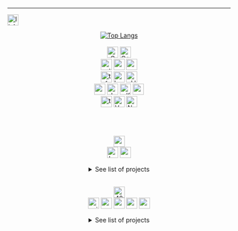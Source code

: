 ---
<!--- LINKEDIN -->
<a href="https://www.linkedin.com/in/ariellevillamassone/"><img src="https://img.shields.io/badge/LinkedIn-0077B5?style=flat&logo=linkedin&logoColor=white" alt="linkedin" height="25"></a>  

<!--- LANGUAGES -->
<p align="center">
  <a href="#"><img src="https://github-readme-stats.vercel.app/api/top-langs/?username=Arivima&show_icons=true&langs_count=6&layout=compact&theme=transparent" alt="Top Langs"/></a>
  <br>
  <br>
  <a href="#"><img src="https://img.shields.io/badge/C-00599C?style=for-the-badge&logo=c&logoColor=white" alt="C" height="25"/></a>
  <a href="#"><img src="https://img.shields.io/badge/C%2B%2B-00599C?style=for-the-badge&logo=c%2B%2B&logoColor=white" alt="C++" height="25"/></a>
  <br>
  <a href="#"><img src="https://img.shields.io/badge/Python-14354C?style=for-the-badge&logo=python&logoColor=white" alt="python" height="25" /></a>
  <a href="#"><img src="https://img.shields.io/badge/numpy-%23013243.svg?style=for-the-badge&logo=numpy&logoColor=white" alt="numpy" height="25" /></a>
  <a href="#"><img src="https://img.shields.io/badge/pandas-%23150458.svg?style=for-the-badge&logo=pandas&logoColor=white" alt="pandas" height="25" /></a>
  <br>
  <a href="#"><img src="https://img.shields.io/badge/TensorFlow-FF6F00?style=for-the-badge&logo=tensorflow&logoColor=white" alt="tf" height="25" /></a>
  <a href="#"><img src="https://img.shields.io/badge/Keras-%23D00000.svg?style=for-the-badge&logo=Keras&logoColor=white" alt="keras" height="25" /></a>
  <a href="#"><img src="https://img.shields.io/badge/scikit--learn-%23F7931E.svg?style=for-the-badge&logo=scikit-learn&logoColor=white" alt="sklearn" height="25" /></a>
  <br>
  <a href="#"><img src="https://img.shields.io/badge/Google_Cloud-4285F4?style=for-the-badge&logo=google-cloud&logoColor=white" alt="gcp" height="25" /></a>
  <a href="#"><img src="https://img.shields.io/badge/Docker-0092e7.svg?style=for-the-badge&logo=docker&logoColor=white" alt="docker" height="25" /></a>
  <a href="#"><img src="https://img.shields.io/badge/mlflow-%23d9ead3.svg?style=for-the-badge&logo=mlflow&logoColor=blue" alt="mlflow" height="25" /></a>
  <a href="#"><img src="https://img.shields.io/badge/Prefect-black.svg?style=for-the-badge&logo=prefect&logoColor=white" alt="prefect" height="25" /></a>
  <br>
  <a href="#"><img src="https://img.shields.io/badge/TypeScript-007ACC?style=for-the-badge&logo=typescript&logoColor=white" alt="typescript" height="25"/></a>
  <a href="#"><img src="https://img.shields.io/badge/Vue.js-35495E?style=for-the-badge&logo=vue.js&logoColor=4FC08D" alt="Vue" height="25"/></a>
  <a href="#"><img src="https://img.shields.io/badge/NestJS-%23D00000?style=for-the-badge&logo=nestJS&logoColor=white" alt="Nest" height="25"/></a>
</p>
<br>
<br>

<!--- LE WAGON -->
<p align="center">
  <a href="#"><img alt="wagon" height="25" src="https://asset.brandfetch.io/iduHcppxLh/id60eXK-ZD.svg"  /></a>
  <br>
  <a href="#"><img src="https://img.shields.io/badge/bootcamp-data_science_&_AI-lightgrey?style=flat" alt="bootcamp" height="25" /></a>
  <a href="#"><img src="https://img.shields.io/badge/completed-Jun_2024-lightgrey?style=flat" alt="completion" height="25" /></a>
  <br>
  <details close align="center">
  <summary>See list of projects</summary>
  <p align="left">
  <br>
  <a href="https://github.com/Arivima/LeWagon_Pokedex.git"><img src="https://img.shields.io/badge/Pokedex-identify_pokemon_&_generate_new_ones-lightgrey?style=flat" height="25"/></a>
  <a href="#"><img src="https://img.shields.io/badge/Python-14354C?style=for-the-badge&logo=python&logoColor=white" alt="python" height="25" /></a>
  <a href="#"><img src="https://img.shields.io/badge/Keras-%23D00000.svg?style=for-the-badge&logo=Keras&logoColor=white" alt="keras" height="25" /></a>
  <a href="#"><img src="https://img.shields.io/badge/Google_Cloud-4285F4?style=for-the-badge&logo=google-cloud&logoColor=white" alt="gcp" height="25" /></a>
  <a href="#"><img src="https://img.shields.io/badge/Docker-0092e7.svg?style=for-the-badge&logo=docker&logoColor=white" alt="docker" height="25" /></a>
  <a href="#"><img src="https://img.shields.io/badge/CNN-white?style=flat" alt="file_descriptors" height="25"/></a>
  <a href="#"><img src="https://img.shields.io/badge/GenAI_GAN-white?style=flat" alt="file_descriptors" height="25"/></a>
  <br>
  </p>
  <br>
  </details>
  <br>
</p>


<!--- 42 -->
<p align="center">
  <a href="https://42.fr/en/homepage/"><img src="https://img.shields.io/badge/Roma_Luiss-white?style=flat&logo=42&color=black&labelColor=black" alt="42" height="25"/></a>
  <br>
  <a href="https://profile.intra.42.fr/users/avilla-m"><img src="https://img.shields.io/badge/avilla--m-white?style=flat&logo=42&color=lightgrey&labelColor=black" alt="avilla-m" height="25"/></a>
  <a href="#"><img src="https://img.shields.io/badge/common_core-passed-green?style=flat" alt="common core" height="25" /></a>
  <a href="#"><img src="https://img.shields.io/badge/mastery-in_progress-blue?style=flat" alt="mastery" height="25"/></a>
  <a href="#"><img src="https://img.shields.io/badge/projects_completed-16-lightgrey?style=flat" alt="projects" height="25"/></a>
  <a href="#"><img src="https://img.shields.io/badge/level-10.9-lightgrey?style=flat" alt="projects" height="25"/></a>
  <br>
  <details close align="center">
  <summary>See list of projects</summary>
  <p align="left">
    <br>
    <a href="https://github.com/Arivima/42_libft.git"><img src="https://img.shields.io/badge/libft-recreated_C_std_library_functions-lightgrey?style=flat" height="25"/></a>
    <a href="#"><img src="https://img.shields.io/badge/C-00599C?style=for-the-badge&logo=c&logoColor=white" alt="C" height="25"/></a>
    <br>
    <a href="https://github.com/Arivima/42_ft_printf.git"><img src="https://img.shields.io/badge/ft_printf-recreated_printf()-lightgrey?style=flat" height="25"/></a>
    <a href="#"><img src="https://img.shields.io/badge/C-00599C?style=for-the-badge&logo=c&logoColor=white" alt="C" height="25"/></a>
    <br>
    <a href="https://github.com/Arivima/42_get_next_line.git"><img src="https://img.shields.io/badge/get_next_line-recreated_getnextline()-lightgrey?style=flat" height="25"/></a>
    <a href="#"><img src="https://img.shields.io/badge/C-00599C?style=for-the-badge&logo=c&logoColor=white" alt="C" height="25"/></a>
    <a href="#"><img src="https://img.shields.io/badge/file_descriptors-white?style=flat" alt="file_descriptors" height="25"/></a>
    <br>
    <a href="https://github.com/Arivima/42_netwhat.git"><img src="https://img.shields.io/badge/netwhat-intro_to_networks-lightgrey?style=flat" height="25"/></a>
    <a href="#"><img src="https://img.shields.io/badge/Networks-black?style=flat" alt="networks" height="25"/></a>
    <a href="#"><img src="https://img.shields.io/badge/TCP/IP-white?style=flat" alt="TCP/IP" height="25"/></a>
    <a href="#"><img src="https://img.shields.io/badge/protocols-white?style=flat" alt="protocols" height="25"/></a>
    <a href="#"><img src="https://img.shields.io/badge/IP/Netmasks-white?style=flat" alt="IP/Netmasks" height="25"/></a>
    <br>
    <a href="https://github.com/Arivima/42_push_swap.git"><img src="https://img.shields.io/badge/push_swap-sorting_algorithms-lightgrey?style=flat" height="25"/></a>
    <a href="#"><img src="https://img.shields.io/badge/Algorithms-black?style=flat" alt="sorting_algorithms" height="25"/></a>
    <a href="#"><img src="https://img.shields.io/badge/C-00599C?style=for-the-badge&logo=c&logoColor=white" alt="C" height="25"/></a>
    <a href="#"><img src="https://img.shields.io/badge/sorting_algorithms-white?style=flat" alt="sorting_algorithms" height="25"/></a>
    <a href="#"><img src="https://img.shields.io/badge/Complexity-white?style=flat" alt="sorting_algorithms" height="25"/></a>
    <br>
    <a href="https://github.com/Arivima/42_fdf.git"><img src="https://img.shields.io/badge/fdf-wireframe_3d_relief_landscape-lightgrey?style=flat" height="25"/></a>
    <a href="#"><img src="https://img.shields.io/badge/graphics-black?style=flat" alt="graphics" height="25"/></a>
    <a href="#"><img src="https://img.shields.io/badge/C-00599C?style=for-the-badge&logo=c&logoColor=white" alt="C" height="25"/></a>
    <a href="#"><img src="https://img.shields.io/badge/3D-white?style=flat" alt="3D" height="25"/></a>
    <br>
    <a href="https://github.com/Arivima/42_pipex.git"><img src="https://img.shields.io/badge/pipex-UNIX_redirections_&_pipes-lightgrey?style=flat" height="25"/></a>
    <a href="#"><img src="https://img.shields.io/badge/C-00599C?style=for-the-badge&logo=c&logoColor=white" alt="C" height="25"/></a>
    <a href="#"><img src="https://img.shields.io/badge/Unix-white?style=for-the-badge&logo=Linux&logoColor=black" alt="unix" height="25"/></a>
    <a href="#"><img src="https://img.shields.io/badge/processes-white?style=flat" alt="processes" height="25"/></a>
    <a href="#"><img src="https://img.shields.io/badge/file_descriptors-white?style=flat" alt="file_descriptors" height="25"/></a>
    <br>
    <a href="https://github.com/Arivima/42_minishell.git"><img src="https://img.shields.io/badge/minishell-recreated_a_simple_shell-lightgrey?style=flat" height="25"/></a>
    <a href="#"><img src="https://img.shields.io/badge/C-00599C?style=for-the-badge&logo=c&logoColor=white" alt="C" height="25"/></a>
    <a href="#"><img src="https://img.shields.io/badge/Unix-white?style=for-the-badge&logo=Linux&logoColor=black" alt="unix" height="25"/></a>
    <a href="#"><img src="https://img.shields.io/badge/Bash-293038?style=for-the-badge&logo=Bash&logoColor=white" alt="Bash" height="25"/></a>
    <a href="#"><img src="https://img.shields.io/badge/processes-white?style=flat" alt="processes" height="25"/></a>
    <a href="#"><img src="https://img.shields.io/badge/file_descriptors-white?style=flat" alt="file_descriptors" height="25"/></a>
    <br>
    <a href="https://github.com/Arivima/42_philosophers.git"><img src="https://img.shields.io/badge/philosophers-intro_to_threads-lightgrey?style=flat" height="25"/></a>
    <a href="#"><img src="https://img.shields.io/badge/concurrent_programming-black?style=flat" alt="concurrent_programming" height="25"/></a>
    <a href="#"><img src="https://img.shields.io/badge/C-00599C?style=for-the-badge&logo=c&logoColor=white" alt="C" height="25"/></a>
    <a href="#"><img src="https://img.shields.io/badge/multi_threading-white?style=flat" alt="threads" height="25"/></a>
    <a href="#"><img src="https://img.shields.io/badge/mutex-white?style=flat" alt="mutex" height="25"/></a>
    <a href="#"><img src="https://img.shields.io/badge/semaphores-white?style=flat" alt="semaphores" height="25"/></a>
    <br>
    <a href="https://github.com/Arivima/42_Cub3D.git"><img src="https://img.shields.io/badge/Cub3D-render_3D_perspective_in_a_2D_map-lightgrey?style=flat" height="25"/></a>
     <a href="#"><img src="https://img.shields.io/badge/graphics-black?style=flat" height="25"/></a>
   <a href="#"><img src="https://img.shields.io/badge/C-00599C?style=for-the-badge&logo=c&logoColor=white" alt="C" height="25"/></a>
    <a href="#"><img src="https://img.shields.io/badge/2D-white?style=flat" height="25"/></a>
    <a href="#"><img src="https://img.shields.io/badge/raycasting-white?style=flat" height="25"/></a>
    <a href="#"><img src="https://img.shields.io/badge/wolf3d-white?style=flat" height="25"/></a>
    <br>
    <a href="https://github.com/Arivima/42_Piscine_CPP.git"><img src="https://img.shields.io/badge/Piscine_CPP-intro_to_OOP-lightgrey?style=flat" height="25"/></a>
    <a href="#"><img src="https://img.shields.io/badge/Object_Oriented_Programming-black?style=flat" height="25"/></a>
    <a href="#"><img src="https://img.shields.io/badge/C%2B%2B-00599C?style=for-the-badge&logo=c%2B%2B&logoColor=white" alt="C++" height="25"/></a>
    <br>
    <a href="https://github.com/Arivima/42_NetPractice.git"><img src="https://img.shields.io/badge/NetPractice-solving_networking_problems-lightgrey?style=flat" height="25"/></a>
    <a href="#"><img src="https://img.shields.io/badge/Network_architecture_&_configuration-black?style=flat" height="25"/></a>
    <a href="#"><img src="https://img.shields.io/badge/TCP/IP-white?style=flat" height="25"/></a>
    <a href="#"><img src="https://img.shields.io/badge/protocols-white?style=flat" height="25"/></a>
    <a href="#"><img src="https://img.shields.io/badge/IP/Netmasks-white?style=flat" height="25"/></a>
    <br>
    <a href="https://github.com/Arivima/42_ft_containers.git"><img src="https://img.shields.io/badge/ft_containers-recreated_C++_STL_containers-lightgrey?style=flat" height="25"/></a>
    <a href="#"><img src="https://img.shields.io/badge/OOP-black?style=flat" height="25"/></a>
    <a href="#"><img src="https://img.shields.io/badge/C%2B%2B-00599C?style=for-the-badge&logo=c%2B%2B&logoColor=white" alt="C++" height="25"/></a>
    <a href="#"><img src="https://img.shields.io/badge/Red_Black_trees-white?style=flat" height="25"/></a>
    <a href="#"><img src="https://img.shields.io/badge/Binary_trees-white?style=flat" height="25"/></a>
    <a href="#"><img src="https://img.shields.io/badge/Iterators-white?style=flat" height="25"/></a>
    <a href="#"><img src="https://img.shields.io/badge/Vector-white?style=flat" height="25"/></a>
    <a href="#"><img src="https://img.shields.io/badge/Map-white?style=flat" height="25"/></a>
    <a href="#"><img src="https://img.shields.io/badge/Set-white?style=flat" height="25"/></a>
    <a href="#"><img src="https://img.shields.io/badge/Stack-white?style=flat" height="25"/></a>
    <br>
    <a href="https://github.com/Arivima/42_inception.git"><img src="https://img.shields.io/badge/inception-virtualize_an_infrastructure-lightgrey?style=flat" height="25"/></a>
    <a href="#"><img src="https://img.shields.io/badge/System_Admnistration-black?style=flat" height="25"/></a>
    <a href="#"><img src="https://img.shields.io/badge/Docker-0092e7.svg?style=for-the-badge&logo=docker&logoColor=white" alt="docker" height="25" /></a>
    <a href="#"><img src="https://img.shields.io/badge/NGINX-0e9749.svg?style=for-the-badge&logo=nginx&logoColor=white" alt="NGINX" height="25" /></a>
    <a href="#"><img src="https://img.shields.io/badge/MariaDB-003344.svg?style=for-the-badge&logo=MariaDB&logoColor=white" alt="MariaDB" height="25" /></a>
    <a href="#"><img src="https://img.shields.io/badge/WordPress-25729e.svg?style=for-the-badge&logo=WordPress&logoColor=white" alt="docker" height="25" /></a>
    <a href="#"><img src="https://img.shields.io/badge/VirtualBox-1b3661.svg?style=for-the-badge&logo=VirtualBox&logoColor=white" alt="docker" height="25" /></a>
    <a href="#"><img src="https://img.shields.io/badge/Virtualization-white?style=flat" height="25"/></a>
    <br>
    <a href="https://github.com/Arivima/42_webserv.git"><img src="https://img.shields.io/badge/webserv-recreated_an_HTPP_web_server-lightgrey?style=flat" height="25"/></a>
    <a href="#"><img src="https://img.shields.io/badge/HTTP-black?style=for-the-badge&logo=http&logoColor=white" alt="C++" height="25"/></a>
    <a href="#"><img src="https://img.shields.io/badge/C%2B%2B-00599C?style=for-the-badge&logo=c%2B%2B&logoColor=white" alt="C++" height="25"/></a>
    <a href="#"><img src="https://img.shields.io/badge/CRUD-white?style=flat" height="25"/></a>
    <a href="#"><img src="https://img.shields.io/badge/protocols-white?style=flat" height="25"/></a>
    <a href="#"><img src="https://img.shields.io/badge/socket_programming-white?style=flat" height="25"/></a>
    <a href="#"><img src="https://img.shields.io/badge/event_driven-white?style=flat" height="25"/></a>
    <a href="#"><img src="https://img.shields.io/badge/io_multiplexing-white?style=flat" height="25"/></a>
    <a href="#"><img src="https://img.shields.io/badge/OOP-white?style=flat" height="25"/></a>
    <br>
    <a href="https://github.com/Arivima/42_ft_transcendence.git"><img src="https://img.shields.io/badge/ft_transcendence-webapp_real_time_multiplayer_online_game_&_chat-lightgrey?style=flat" height="25"/></a>
    <a href="#"><img src="https://img.shields.io/badge/Web-black?style=flat" height="25"/></a>
    <a href="#"><img src="https://img.shields.io/badge/Full--stack-black?style=flat" height="25"/></a>
    <a href="#"><img src="https://img.shields.io/badge/Docker-0092e7.svg?style=for-the-badge&logo=docker&logoColor=white" alt="docker" height="25" /></a>
    <a href="#"><img src="https://img.shields.io/badge/TypeScript-007ACC?style=for-the-badge&logo=typescript&logoColor=white" alt="typescript" height="25"/></a>
    <a href="#"><img src="https://img.shields.io/badge/HTML5-e54d26?style=for-the-badge&logo=html5&logoColor=white" alt="html" height="25"/></a>
    <a href="#"><img src="https://img.shields.io/badge/Vue.js-35495E?style=for-the-badge&logo=vue.js&logoColor=4FC08D" alt="Vue" height="25"/></a>
    <a href="#"><img src="https://img.shields.io/badge/Vuetify.js-1697f6?style=for-the-badge&logo=vuetify&logoColor=white" alt="Vue" height="25"/></a>
    <a href="#"><img src="https://img.shields.io/badge/NestJS-%23D00000?style=for-the-badge&logo=nestJS&logoColor=white" alt="Nest" height="25"/></a>
    <a href="#"><img src="https://img.shields.io/badge/PostgreSQL-336691?style=for-the-badge&logo=postgreSQL&logoColor=white" alt="postgres" height="25"/></a>
    <a href="#"><img src="https://img.shields.io/badge/Prisma-0c354b?style=for-the-badge&logo=prisma&logoColor=white" alt="prisma" height="25"/></a>
    <a href="#"><img src="https://img.shields.io/badge/Oauth-black?style=for-the-badge&logo=auth0&logoColor=white" alt="oauth" height="25"/></a>
    <a href="#"><img src="https://img.shields.io/badge/JWT-black?style=for-the-badge&logo=jwt&logoColor=white" alt="jwt" height="25"/></a>
    <a href="#"><img src="https://img.shields.io/badge/REST_API-white?style=flat" height="25"/></a>
    <a href="#"><img src="https://img.shields.io/badge/SPA-white?style=flat" height="25"/></a>
    <a href="#"><img src="https://img.shields.io/badge/social_network-white?style=flat" height="25"/></a>
    <a href="#"><img src="https://img.shields.io/badge/live_chat-white?style=flat" height="25"/></a>
    <a href="#"><img src="https://img.shields.io/badge/web_sockets-white?style=flat" height="25"/></a>
    <a href="#"><img src="https://img.shields.io/badge/live_multi--player_game-white?style=flat" height="25"/></a>
    <a href="#"><img src="https://img.shields.io/badge/streaming-white?style=flat" height="25"/></a>
    <a href="#"><img src="https://img.shields.io/badge/secure_user_accounts-white?style=flat" height="25"/></a>
    <a href="#"><img src="https://img.shields.io/badge/2FA-white?style=flat" height="25"/></a>
    <br>
    <a href="https://github.com/Arivima/42_exams.git"><img src="https://img.shields.io/badge/exams-all_5_exams-lightgrey?style=flat" height="25"/></a>
    <a href="#"><img src="https://img.shields.io/badge/C-00599C?style=for-the-badge&logo=c&logoColor=white" alt="C" height="25"/></a>
    <a href="#"><img src="https://img.shields.io/badge/C%2B%2B-00599C?style=for-the-badge&logo=c%2B%2B&logoColor=white" alt="C++" height="25"/></a>
    <a href="#"><img src="https://img.shields.io/badge/Vim-019733?style=for-the-badge&logo=vim&logoColor=white" alt="C++" height="25"/></a>
    <a href="#"><img src="https://img.shields.io/badge/shell-white?style=flat" height="25"/></a>
    <a href="#"><img src="https://img.shields.io/badge/graphics-white?style=flat" height="25"/></a>
    <a href="#"><img src="https://img.shields.io/badge/OOP-white?style=flat" height="25"/></a>
    <a href="#"><img src="https://img.shields.io/badge/client/server-white?style=flat" height="25"/></a>
    <br>
  </p>
  <br>
  </details>
</p>








<!---
![codewars](https://www.codewars.com/users/Arivima/badges/micro)  
[![Harlok's WakaTime stats](https://github-readme-stats.vercel.app/api/wakatime?username=Arivima)](https://github.com/Arivima/github-readme-stats)
<p align="left"> <img src="https://komarev.com/ghpvc/?username=Arivima&label=Profile%20views&color=0e75b6&style=flat" alt="Arivima" /> </p>
-->
